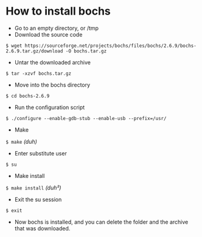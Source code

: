 # How to install bochs

- Go to an empty directory, or /tmp
- Download the source code

`$ wget https://sourceforge.net/projects/bochs/files/bochs/2.6.9/bochs-2.6.9.tar.gz/download -O bochs.tar.gz`

- Untar the downloaded archive

`$ tar -xzvf bochs.tar.gz`

- Move into the bochs directory

`$ cd bochs-2.6.9`

- Run the configuration script

`$ ./configure --enable-gdb-stub --enable-usb --prefix=/usr/`

- Make

`$ make` *(duh)*

- Enter substitute user

`$ su`

- Make install

`$ make install` *(duh²)*

- Exit the su session

`$ exit`

- Now bochs is installed, and you can delete the folder and the archive that was downloaded.
